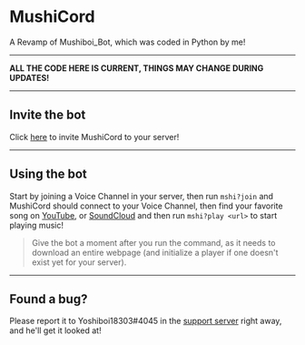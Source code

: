 # MushiCord
A Revamp of Mushiboi_Bot, which was coded in Python by me!

---

**ALL THE CODE HERE IS CURRENT, THINGS MAY CHANGE DURING UPDATES!**

---

## Invite the bot
Click [here](https://discord.com/oauth2/authorize?client_id=868715163962990622&scope=bot&permissions=4332047424) to invite MushiCord to your server!

---

## Using the bot
Start by joining a Voice Channel in your server, then run `mshi?join` and MushiCord should connect to your Voice Channel, then find your favorite song on [YouTube](https://www.youtube.com), or [SoundCloud](https://soundcloud.com) and then run `mshi?play <url>` to start playing music!
> Give the bot a moment after you run the command, as it needs to download an entire webpage (and initialize a player if one doesn't exist yet for your server).

---

## Found a bug?
Please report it to Yoshiboi18303#4045 in the [support server](https://discord.gg/ZcgMudb28K) right away, and he'll get it looked at!